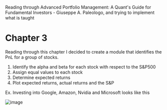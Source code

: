 Reading through Advanced Portfolio Management: A Quant's Guide for Fundamental Investors - Giuseppe A. Paleologo, and trying to implement what is taught

# Chapter 3
Reading through this chapter I decided to create a module that identifies the PnL for a group of stocks. 
1. Identify the alpha and beta for each stock with respect to the S&P500
2. Assign equal values to each stock
3. Determine expected returns
4. Plot expected returns, actual returns and the S&P

Ex. Investing into Google, Amazon, Nvidia and Microsoft looks like this 

![image](https://github.com/user-attachments/assets/622b6eb5-ad6d-4bd2-b502-59950a3feb75)
